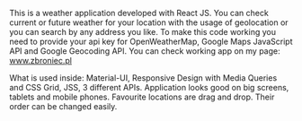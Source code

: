 This is a weather application developed with React JS.
You can check current or future weather for your location with the usage of geolocation or you can search by any address you like.
To make this code working you need to provide your api key for OpenWeatherMap, Google Maps JavaScript API and Google Geocoding API.
You can check working app on my page: www.zbroniec.pl

What is used inside: Material-UI, Responsive Design with Media Queries and CSS Grid, JSS, 3 different APIs.
Application looks good on big screens, tablets and mobile phones. 
Favourite locations are drag and drop. Their order can be changed easily.
